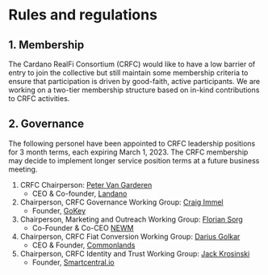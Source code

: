 # Rules and regulations

## 1. Membership
The Cardano RealFi Consortium (CRFC) would like to have a low barrier of entry to join the collective but still maintain some membership criteria to ensure that participation is driven by good-faith, active participants. We are working on a two-tier membership structure based on in-kind contributions to CRFC activities. 

## 2. Governance
The following personel have been appointed to CRFC leadership positions for 3 month terms, each expiring March 1, 2023. 
The CRFC membership may decide to implement longer service position terms at a future business meeting.  

1. CRFC Chairperson: [Peter Van Garderen](https://www.linkedin.com/in/petervangarderen/)
    * CEO & Co-founder, [Landano](https://landano.io)
2. Chairperson, CRFC Governance Working Group: [Craig Immel](https://www.linkedin.com/in/craigimmel/)
    * Founder, [GoKey](https://gokey.network/)
3. Chairperson, Marketing and Outreach Working Group: [Florian Sorg](https://www.linkedin.com/in/florian-sorg/)
    * Co-Founder & Co-CEO [NEWM](https://newm.io)
5. Chairperson, CRFC Fiat Conversion Working Group: [Darius Golkar](https://www.linkedin.com/in/dgolkar/)
    * CEO & Founder, [Commonlands](https://www.commonlands.org/)
6. Chairperson, CRFC Identity and Trust Working Group: [Jack Krosinski](https://www.linkedin.com/in/jack-krosinski/)
    * Founder, [Smartcentral.io](https://smartcentral.io/)
